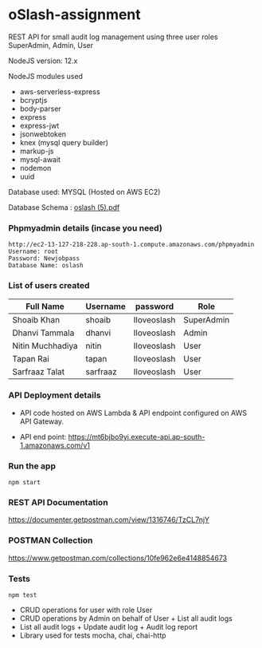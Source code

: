 # oSlash-assignment

REST API for small audit log management using three user roles SuperAdmin, Admin, User

NodeJS version: 12.x

NodeJS modules used

- aws-serverless-express
- bcryptjs
- body-parser
- express
- express-jwt
- jsonwebtoken
- knex (mysql query builder)
- markup-js
- mysql-await
- nodemon
- uuid

Database used: MYSQL (Hosted on AWS EC2)

Database Schema : [oslash (5).pdf](https://github.com/nitinmadelyn/oslash-assignment/files/6218002/oslash.5.pdf)



### Phpmyadmin details (incase you need)

    http://ec2-13-127-218-228.ap-south-1.compute.amazonaws.com/phpmyadmin
    Username: root
    Password: Newjobpass
    Database Name: oslash


### List of users created
    
Full Name | Username | password | Role 
--- | --- | --- | --- 
Shoaib Khan | shoaib | Iloveoslash | SuperAdmin 
Dhanvi Tammala | dhanvi | Iloveoslash | Admin
Nitin Muchhadiya | nitin | Iloveoslash | User
Tapan Rai | tapan | Iloveoslash | User
Sarfraaz Talat | sarfraaz | Iloveoslash | User


### API Deployment details

- API code hosted on AWS Lambda & API endpoint configured on AWS API Gateway.

- API end point: https://mt6bjbo9yi.execute-api.ap-south-1.amazonaws.com/v1


### Run the app

`npm start`


### REST API Documentation

https://documenter.getpostman.com/view/1316746/TzCL7njY

### POSTMAN Collection

https://www.getpostman.com/collections/10fe962e6e4148854673


### Tests

`npm test`

- CRUD operations for user with role User
- CRUD operations by Admin on behalf of User + List all audit logs
- List all audit logs + Update audit log + Audit log report
- Library used for tests mocha, chai, chai-http